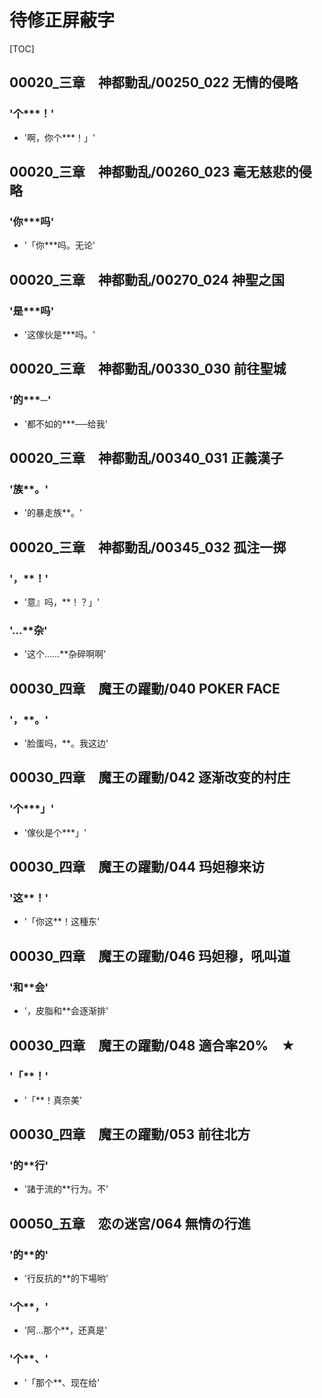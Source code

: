 # 待修正屏蔽字

[TOC]

## 00020_三章　神都動乱/00250_022 无情的侵略

### '个***！'

- '啊，你个***！」'


## 00020_三章　神都動乱/00260_023 毫无慈悲的侵略

### '你***吗'

- '「你***吗。无论'


## 00020_三章　神都動乱/00270_024 神聖之国

### '是***吗'

- '这傢伙是***吗。'


## 00020_三章　神都動乱/00330_030 前往聖城

### '的***─'

- '都不如的***──给我'


## 00020_三章　神都動乱/00340_031 正義漢子

### '族**。'

- '的暴走族**。'


## 00020_三章　神都動乱/00345_032 孤注一掷

### '，**！'

- '意』吗，**！？」'

### '…**杂'

- '这个……**杂碎啊啊'


## 00030_四章　魔王の躍動/040 POKER FACE

### '，**。'

- '脸蛋吗，**。我这边'


## 00030_四章　魔王の躍動/042 逐渐改变的村庄

### '个***」'

- '傢伙是个***」'


## 00030_四章　魔王の躍動/044 玛妲穆来访

### '这**！'

- '「你这**！这種东'


## 00030_四章　魔王の躍動/046 玛妲穆，吼叫道

### '和**会'

- '，皮脂和**会逐渐排'


## 00030_四章　魔王の躍動/048 適合率20%　★

### '「**！'

- '「**！真奈美'


## 00030_四章　魔王の躍動/053 前往北方

### '的**行'

- '諸于流的**行为。不'


## 00050_五章　恋の迷宮/064 無情の行進

### '的**的'

- '行反抗的**的下場哟'

### '个**，'

- '阿…那个**，还真是'

### '个**、'

- '「那个**、现在给'
